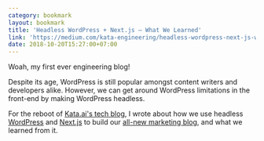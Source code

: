 ```yaml
---
category: bookmark
layout: bookmark
title: 'Headless WordPress + Next.js — What We Learned'
link: 'https://medium.com/kata-engineering/headless-wordpress-next-js-what-we-learned-c10abdf80f6a'
date: 2018-10-20T15:27:00+07:00
---
```


Woah, my first ever engineering blog!

Despite its age, WordPress is still popular amongst content writers and developers alike. However, we can get around WordPress limitations in the front-end by making WordPress headless.

For the reboot of [Kata.ai's tech blog](https://medium.com/kata-engineering), I wrote about how we use headless [WordPress](https://wordpress.org/) and [Next.js](https://nextjs.org/) to build our [all-new marketing blog](https://blog.kata.ai/), and what we learned from it.
